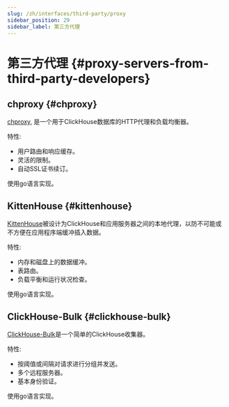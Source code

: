 ```yaml
---
slug: /zh/interfaces/third-party/proxy
sidebar_position: 29
sidebar_label: 第三方代理
---
```


# 第三方代理 {#proxy-servers-from-third-party-developers}

## chproxy {#chproxy}

[chproxy](https://github.com/Vertamedia/chproxy), 是一个用于ClickHouse数据库的HTTP代理和负载均衡器。

特性:

-   用户路由和响应缓存。
-   灵活的限制。
-   自动SSL证书续订。

使用go语言实现。

## KittenHouse {#kittenhouse}

[KittenHouse](https://github.com/VKCOM/kittenhouse)被设计为ClickHouse和应用服务器之间的本地代理，以防不可能或不方便在应用程序端缓冲插入数据。

特性:

-   内存和磁盘上的数据缓冲。
-   表路由。
-   负载平衡和运行状况检查。

使用go语言实现。

## ClickHouse-Bulk {#clickhouse-bulk}

[ClickHouse-Bulk](https://github.com/nikepan/clickhouse-bulk)是一个简单的ClickHouse收集器。

特性:

-   按阈值或间隔对请求进行分组并发送。
-   多个远程服务器。
-   基本身份验证。

使用go语言实现。


